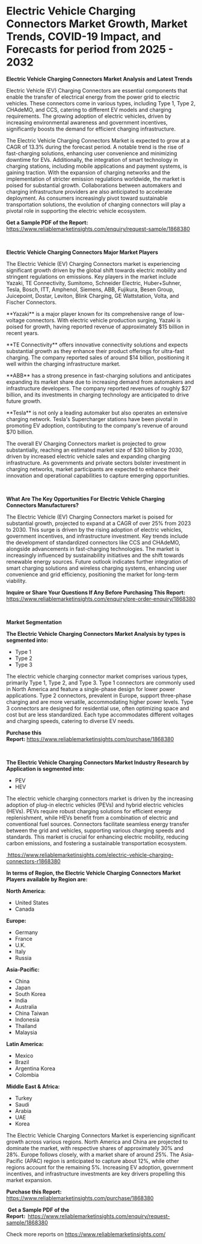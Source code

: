 <p><h1>Electric Vehicle Charging Connectors Market Growth, Market Trends, COVID-19 Impact, and Forecasts for period from 2025 - 2032</h1></p><p><strong>Electric Vehicle Charging Connectors Market Analysis and Latest Trends</strong></p>
<p><p>Electric Vehicle (EV) Charging Connectors are essential components that enable the transfer of electrical energy from the power grid to electric vehicles. These connectors come in various types, including Type 1, Type 2, CHAdeMO, and CCS, catering to different EV models and charging requirements. The growing adoption of electric vehicles, driven by increasing environmental awareness and government incentives, significantly boosts the demand for efficient charging infrastructure.</p><p>The Electric Vehicle Charging Connectors Market is expected to grow at a CAGR of 13.3% during the forecast period. A notable trend is the rise of fast-charging solutions, enhancing user convenience and minimizing downtime for EVs. Additionally, the integration of smart technology in charging stations, including mobile applications and payment systems, is gaining traction. With the expansion of charging networks and the implementation of stricter emission regulations worldwide, the market is poised for substantial growth. Collaborations between automakers and charging infrastructure providers are also anticipated to accelerate deployment. As consumers increasingly pivot toward sustainable transportation solutions, the evolution of charging connectors will play a pivotal role in supporting the electric vehicle ecosystem.</p></p>
<p><strong>Get a Sample PDF of the Report:&nbsp;</strong> <a href="https://www.reliablemarketinsights.com/enquiry/request-sample/1868380?utm_campaign=3184&utm_medium=2&utm_source=Github&utm_content=ia&utm_term=30032025&utm_id=electric-vehicle-charging-connectors">https://www.reliablemarketinsights.com/enquiry/request-sample/1868380</a></p>
<p>&nbsp;</p>
<p><strong>Electric Vehicle Charging Connectors Major Market Players</strong></p>
<p><p>The Electric Vehicle (EV) Charging Connectors market is experiencing significant growth driven by the global shift towards electric mobility and stringent regulations on emissions. Key players in the market include Yazaki, TE Connectivity, Sumitomo, Schneider Electric, Huber+Suhner, Tesla, Bosch, ITT, Amphenol, Siemens, ABB, Fujikura, Besen Group, Juicepoint, Dostar, Leviton, Blink Charging, GE Wattstation, Volta, and Fischer Connectors.</p><p>**Yazaki** is a major player known for its comprehensive range of low-voltage connectors. With electric vehicle production surging, Yazaki is poised for growth, having reported revenue of approximately $15 billion in recent years.</p><p>**TE Connectivity** offers innovative connectivity solutions and expects substantial growth as they enhance their product offerings for ultra-fast charging. The company reported sales of around $14 billion, positioning it well within the charging infrastructure market.</p><p>**ABB** has a strong presence in fast-charging solutions and anticipates expanding its market share due to increasing demand from automakers and infrastructure developers. The company reported revenues of roughly $27 billion, and its investments in charging technology are anticipated to drive future growth.</p><p>**Tesla** is not only a leading automaker but also operates an extensive charging network. Tesla's Supercharger stations have been pivotal in promoting EV adoption, contributing to the company's revenue of around $70 billion.</p><p>The overall EV Charging Connectors market is projected to grow substantially, reaching an estimated market size of $30 billion by 2030, driven by increased electric vehicle sales and expanding charging infrastructure. As governments and private sectors bolster investment in charging networks, market participants are expected to enhance their innovation and operational capabilities to capture emerging opportunities.</p></p>
<p>&nbsp;</p>
<p><strong>What Are The Key Opportunities For Electric Vehicle Charging Connectors Manufacturers?</strong></p>
<p><p>The Electric Vehicle (EV) Charging Connectors market is poised for substantial growth, projected to expand at a CAGR of over 25% from 2023 to 2030. This surge is driven by the rising adoption of electric vehicles, government incentives, and infrastructure investment. Key trends include the development of standardized connectors like CCS and CHAdeMO, alongside advancements in fast-charging technologies. The market is increasingly influenced by sustainability initiatives and the shift towards renewable energy sources. Future outlook indicates further integration of smart charging solutions and wireless charging systems, enhancing user convenience and grid efficiency, positioning the market for long-term viability.</p></p>
<p><strong>Inquire or Share Your Questions If Any Before Purchasing This Report:</strong> <a href="https://www.reliablemarketinsights.com/enquiry/pre-order-enquiry/1868380?utm_campaign=3184&utm_medium=2&utm_source=Github&utm_content=ia&utm_term=30032025&utm_id=electric-vehicle-charging-connectors">https://www.reliablemarketinsights.com/enquiry/pre-order-enquiry/1868380</a></p>
<p>&nbsp;</p>
<p><strong>Market Segmentation</strong></p>
<p><strong>The Electric Vehicle Charging Connectors Market Analysis by types is segmented into:</strong></p>
<p><ul><li>Type 1</li><li>Type 2</li><li>Type 3</li></ul></p>
<p><p>The electric vehicle charging connector market comprises various types, primarily Type 1, Type 2, and Type 3. Type 1 connectors are commonly used in North America and feature a single-phase design for lower power applications. Type 2 connectors, prevalent in Europe, support three-phase charging and are more versatile, accommodating higher power levels. Type 3 connectors are designed for residential use, often optimizing space and cost but are less standardized. Each type accommodates different voltages and charging speeds, catering to diverse EV needs.</p></p>
<p><strong>Purchase this Report:&nbsp;</strong><a href="https://www.reliablemarketinsights.com/purchase/1868380?utm_campaign=3184&utm_medium=2&utm_source=Github&utm_content=ia&utm_term=30032025&utm_id=electric-vehicle-charging-connectors">https://www.reliablemarketinsights.com/purchase/1868380</a></p>
<p>&nbsp;</p>
<p><strong>The Electric Vehicle Charging Connectors Market Industry Research by Application is segmented into:</strong></p>
<p><ul><li>PEV</li><li>HEV</li></ul></p>
<p><p>The electric vehicle charging connectors market is driven by the increasing adoption of plug-in electric vehicles (PEVs) and hybrid electric vehicles (HEVs). PEVs require robust charging solutions for efficient energy replenishment, while HEVs benefit from a combination of electric and conventional fuel sources. Connectors facilitate seamless energy transfer between the grid and vehicles, supporting various charging speeds and standards. This market is crucial for enhancing electric mobility, reducing carbon emissions, and fostering a sustainable transportation ecosystem.</p></p>
<p><a href="https://www.reliablemarketinsights.com/electric-vehicle-charging-connectors-r1868380?utm_campaign=3184&utm_medium=2&utm_source=Github&utm_content=ia&utm_term=30032025&utm_id=electric-vehicle-charging-connectors">&nbsp;https://www.reliablemarketinsights.com/electric-vehicle-charging-connectors-r1868380</a></p>
<p><strong>In terms of Region, the Electric Vehicle Charging Connectors Market Players available by Region are:</strong></p>
<p>
    <p> <strong> North America: </strong>
        <ul>
            <li>United States</li>
            <li>Canada</li>
        </ul>
        </p> 
    <p> <strong> Europe: </strong>
        <ul>
            <li>Germany</li>
            <li>France</li>
            <li>U.K.</li>
            <li>Italy</li>
            <li>Russia</li>
        </ul>
        </p> 
    <p> <strong> Asia-Pacific: </strong>
        <ul>
            <li>China</li>
            <li>Japan</li>
            <li>South Korea</li>
            <li>India</li>
            <li>Australia</li>
            <li>China Taiwan</li>
            <li>Indonesia</li>
            <li>Thailand</li>
            <li>Malaysia</li>
        </ul>
        </p> 
    <p> <strong> Latin America: </strong>
        <ul>
            <li>Mexico</li>
            <li>Brazil</li>
            <li>Argentina Korea</li>
            <li>Colombia</li>
        </ul>
        </p> 
    <p> <strong> Middle East & Africa: </strong>
        <ul>
            <li>Turkey</li>
            <li>Saudi</li>
            <li>Arabia</li>
            <li>UAE</li>
            <li>Korea</li>
        </ul>
    </p>
    </p>
<p><p>The Electric Vehicle Charging Connectors Market is experiencing significant growth across various regions. North America and China are projected to dominate the market, with respective shares of approximately 30% and 28%. Europe follows closely, with a market share of around 25%. The Asia-Pacific (APAC) region is anticipated to capture about 12%, while other regions account for the remaining 5%. Increasing EV adoption, government incentives, and infrastructure investments are key drivers propelling this market expansion.</p></p>
<p><strong>Purchase this Report: </strong><a href="https://www.reliablemarketinsights.com/purchase/1868380?utm_campaign=3184&utm_medium=2&utm_source=Github&utm_content=ia&utm_term=30032025&utm_id=electric-vehicle-charging-connectors">https://www.reliablemarketinsights.com/purchase/1868380</a></p>
<p>&nbsp;<strong>Get a Sample PDF of the Report:&nbsp;&nbsp;</strong><a href="https://www.reliablemarketinsights.com/enquiry/request-sample/1868380?utm_campaign=3184&utm_medium=2&utm_source=Github&utm_content=ia&utm_term=30032025&utm_id=electric-vehicle-charging-connectors">https://www.reliablemarketinsights.com/enquiry/request-sample/1868380</a></p>
<p><strong></strong></p>
<p>Check more reports on <a href="https://www.reliablemarketinsights.com/?utm_campaign=3184&utm_medium=2&utm_source=Github&utm_content=ia&utm_term=30032025&utm_id=electric-vehicle-charging-connectors">https://www.reliablemarketinsights.com/</a></p>